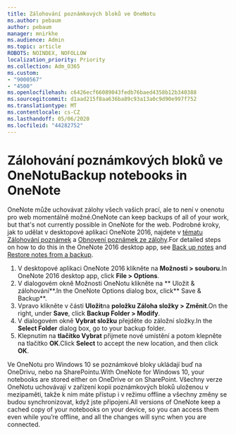 ```yaml
---
title: Zálohování poznámkových bloků ve OneNotu
ms.author: pebaum
author: pebaum
manager: mnirkhe
ms.audience: Admin
ms.topic: article
ROBOTS: NOINDEX, NOFOLLOW
localization_priority: Priority
ms.collection: Adm_O365
ms.custom:
- "9000567"
- "4500"
ms.openlocfilehash: c6426ecf66089043fedb76baed4358b12b340388
ms.sourcegitcommit: d1aad215f8aa636ba89c93a13a0c9d90e997f752
ms.translationtype: MT
ms.contentlocale: cs-CZ
ms.lasthandoff: 05/06/2020
ms.locfileid: "44282752"
---
```

# <a name="backup-notebooks-in-onenote"></a><span data-ttu-id="c18f5-102">Zálohování poznámkových bloků ve OneNotu</span><span class="sxs-lookup"><span data-stu-id="c18f5-102">Backup notebooks in OneNote</span></span>

<span data-ttu-id="c18f5-103">OneNote může uchovávat zálohy všech vašich prací, ale to není v onenotu pro web momentálně možné.</span><span class="sxs-lookup"><span data-stu-id="c18f5-103">OneNote can keep backups of all of your work, but that's not currently possible in OneNote for the web.</span></span> <span data-ttu-id="c18f5-104">Podrobné kroky, jak to udělat v desktopové aplikaci OneNote 2016, najdete v [tématu Zálohování poznámek](https://support.office.com/article/back-up-notes-f58b34b0-611d-435e-87fa-7942a1767af4#id0eaabaaa=2016,_2013,_2010) a [Obnovení poznámek ze zálohy](https://support.microsoft.com/office/restore-notes-from-a-backup-5daf9cb0-6769-4998-a5de-f044fdd0d831).</span><span class="sxs-lookup"><span data-stu-id="c18f5-104">For detailed steps on how to do this in the OneNote 2016 desktop app, see [Back up notes](https://support.office.com/article/back-up-notes-f58b34b0-611d-435e-87fa-7942a1767af4#id0eaabaaa=2016,_2013,_2010) and [Restore notes from a backup](https://support.microsoft.com/office/restore-notes-from-a-backup-5daf9cb0-6769-4998-a5de-f044fdd0d831).</span></span>

1. <span data-ttu-id="c18f5-105">V desktopové aplikaci OneNote 2016 klikněte na **Možnosti > souboru**.</span><span class="sxs-lookup"><span data-stu-id="c18f5-105">In OneNote 2016 desktop app, click **File > Options**.</span></span>
2. <span data-ttu-id="c18f5-106">V dialogovém okně Možnosti OneNotu klikněte na \*\* Uložit & zálohování\*\*.</span><span class="sxs-lookup"><span data-stu-id="c18f5-106">In the OneNote Options dialog box, click\*\* Save & Backup\*\*.</span></span>
3. <span data-ttu-id="c18f5-107">Vpravo klikněte v části **Uložit**na **položku Záloha složky > Změnit**.</span><span class="sxs-lookup"><span data-stu-id="c18f5-107">On the right, under **Save**, click **Backup Folder > Modify**.</span></span>
4. <span data-ttu-id="c18f5-108">V dialogovém okně **Vybrat složku** přejděte do záložní složky.</span><span class="sxs-lookup"><span data-stu-id="c18f5-108">In the **Select Folder** dialog box, go to your backup folder.</span></span>
5. <span data-ttu-id="c18f5-109">Klepnutím na **tlačítko Vybrat** přijmete nové umístění a potom klepněte na tlačítko **OK**.</span><span class="sxs-lookup"><span data-stu-id="c18f5-109">Click **Select** to accept the new location, and then click **OK**.</span></span>

<span data-ttu-id="c18f5-110">Ve OneNotu pro Windows 10 se poznámkové bloky ukládají buď na OneDrivu, nebo na SharePointu.</span><span class="sxs-lookup"><span data-stu-id="c18f5-110">With OneNote for Windows 10, your notebooks are stored either on OneDrive or on SharePoint.</span></span> <span data-ttu-id="c18f5-111">Všechny verze OneNotu uchovávají v zařízení kopii poznámkových bloků uloženou v mezipaměti, takže k nim máte přístup i v režimu offline a všechny změny se budou synchronizovat, když jste připojeni.</span><span class="sxs-lookup"><span data-stu-id="c18f5-111">All versions of OneNote keep a cached copy of your notebooks on your device, so you can access them even while you’re offline, and all the changes will sync when you are connected.</span></span>
